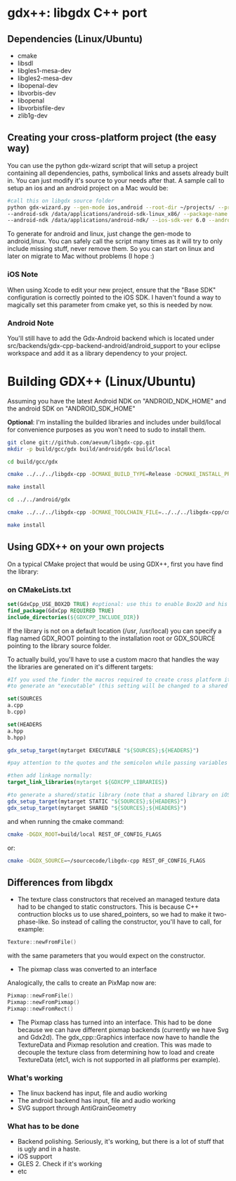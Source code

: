 # gdx++: libgdx C++ port

## Dependencies (Linux/Ubuntu)

* cmake
* libsdl
* libgles1-mesa-dev
* libgles2-mesa-dev
* libopenal-dev
* libvorbis-dev
* libopenal
* libvorbisfile-dev
* zlib1g-dev

## Creating your cross-platform project (the easy way)

You can use the python gdx-wizard script that will setup a project containing all dependencies, paths, symbolical links and 
assets already built in. You can just modify it's source to your needs after that. A sample call to setup an ios and an android project on a Mac would be:

```bash
#call this on libgdx source folder
python gdx-wizard.py --gen-mode ios,android --root-dir ~/projects/ --project-name Test  \
--android-sdk /data/applications/android-sdk-linux_x86/ --package-name com.aevumlab.test \
--android-ndk /data/applications/android-ndk/ --ios-sdk-ver 6.0 --android-target android-10
```

To generate for android and linux, just change the gen-mode to android,linux. You can safely call the script many times 
as it will try to only include missing stuff, never remove them. So you can start on linux and later on migrate to Mac without problems (I hope :)

### iOS Note

When using Xcode to edit your new project, ensure that the "Base SDK" configuration is correctly pointed to the iOS SDK. I haven't found a way to magically set
this parameter from cmake yet, so this is needed by now.

### Android Note

You'll still have to add the Gdx-Android backend which is located under src/backends/gdx-cpp-backend-android/android_support to your eclipse workspace and add it as a library
dependency to your project.

# Building GDX++ (Linux/Ubuntu)

Assuming you have the latest Android NDK on "ANDROID_NDK_HOME" and the android SDK on "ANDROID_SDK_HOME"

__Optional__: I'm installing the builded libraries and includes under build/local for convenience purposes as you won't need to sudo to install them.

```bash
git clone git://github.com/aevum/libgdx-cpp.git 
mkdir -p build/gcc/gdx build/android/gdx build/local

cd build/gcc/gdx

cmake ../../../libgdx-cpp -DCMAKE_BUILD_TYPE=Release -DCMAKE_INSTALL_PREFIX=../../local

make install

cd ../../android/gdx

cmake ../../../libgdx-cpp -DCMAKE_TOOLCHAIN_FILE=../../../libgdx-cpp/cmake/android.toolchain.cmake -DANDROID_NDK=ANDROID_NDK_HOME -DCMAKE_BUILD_TYPE=Release

make install
```

## Using GDX++ on your own projects

On a typical CMake project that would be using GDX++, first you have find the library:

### on CMakeLists.txt

```cmake
set(GdxCpp_USE_BOX2D TRUE) #optional: use this to enable Box2D and his Gdx layer
find_package(GdxCpp REQUIRED TRUE)
include_directories(${GDXCPP_INCLUDE_DIR})
```

If the library is not on a default location (/usr, /usr/local) you can specify a flag named GDX_ROOT pointing to the installation root or GDX_SOURCE pointing to the library source folder.

To actually build, you'll have to use a custom macro that handles the way the libraries are generated on it's different targets:

```cmake
#If you used the finder the macros required to create cross platform items are already included, so
#to generate an "executable" (this setting will be changed to a shared library on android and a bundle on iOS), add the folowing code:

set(SOURCES
a.cpp
b.cpp)

set(HEADERS
a.hpp
b.hpp)

gdx_setup_target(mytarget EXECUTABLE "${SOURCES};${HEADERS}")

#pay attention to the quotes and the semicolon while passing variables as parameters to the macro (This is a cmake limitation).

#then add linkage normally:
target_link_libraries(mytarget ${GDXCPP_LIBRARIES})

#to generate a shared/static library (note that a shared library on iOS will be converted to a static one)
gdx_setup_target(mytarget STATIC "${SOURCES};${HEADERS}")
gdx_setup_target(mytarget SHARED "${SOURCES};${HEADERS}")

```

and when running the cmake command:

```bash
cmake -DGDX_ROOT=build/local REST_OF_CONFIG_FLAGS
```

or:

```bash
cmake -DGDX_SOURCE=~/sourcecode/libgdx-cpp REST_OF_CONFIG_FLAGS
```

## Differences from libgdx

* The texture class constructors that received an managed texture data had to be changed to static constructors.
This is because C++ contruction blocks us to use shared_pointers, so we had to make it two-phase-like. So instead of calling the constructor,
you'll have to call, for example:

```c++
Texture::newFromFile()
```

with the same parameters that you would expect on the constructor.

* The pixmap class was converted to an interface

Analogically, the calls to create an PixMap now are:

```c++
Pixmap::newFromFile()
Pixmap::newFromPixmap()
Pixmap::newFromRect()
```

* The Pixmap class has turned into an interface. This had to be done because we can have different pixmap backends (currently we have Svg and Gdx2d).
The gdx_cpp::Graphics interface now have to handle the TextureData and Pixmap resolution and creation. This was made to decouple the texture class from determining
how to load and create TextureData (etc1, wich is not supported in all platforms per example).


### What's working

* The linux backend has input, file and audio working
* The android backend has input, file and audio working
* SVG support through AntiGrainGeometry

### What has to be done

* Backend polishing. Seriously, it's working, but there is a lot of stuff that is ugly and in a haste.
* iOS support
* GLES 2. Check if it's working
* etc

